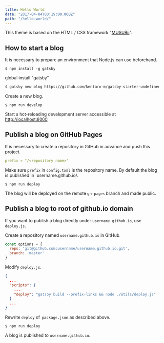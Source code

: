 ```yaml
---
title: Hello World
date: "2017-04-04T00:19:00.000Z"
path: "/hello-world/"
---
```

This theme is based on the HTML / CSS framework "[MUSUBii](https://qrac.github.io/musubii/)".

## How to start a blog
It is necessary to prepare an environment that Node.js can use beforehand.

```
$ npm install -g gatsby
```
global install "gatsby"

```bash
$ gatsby new blog https://github.com/kentaro-m/gatsby-starter-undefined.git
```
Create a new blog.

```
$ npm run develop
```
Start a hot-reloading development server accessible at [http://localhost:8000](http://localhost:8000)

## Publish a blog on GitHub Pages
It is necessary to create a repository in GitHub in advance and push this project.

```yml
prefix = "/<repository name>"
```
Make sure `prefix` in `config.toml` is the repository name. By default the blog is published in `username.github.io/<repository name>.

```
$ npm run deploy
```
The blog will be deployed on the remote `gh-pages` branch and made public.

## Publish a blog to root of github.io domain
If you want to publish a blog directly under `username.github.io`, use` deploy.js`.

Create a repository named `username.github.io` in GitHub.

```javascript
const options = {
  repo: 'git@github.com:username/username.github.io.git',
  branch: 'master'
}
```
Modify `deploy.js`.

```json
{
  ...
  "scripts": {
    ...
    "deploy": "gatsby build --prefix-links && node ./utils/deploy.js"
  }
  ...
}
```
Rewrite `deploy` of` package.json` as described above.

```
$ npm run deploy
```
A blog is published to `username.github.io`.
